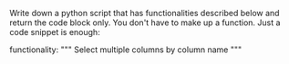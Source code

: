 Write down a python script that has functionalities described below and return the code block only. You don't have to make up a function. Just a code snippet is enough:

functionality: """
Select multiple columns by column name
"""